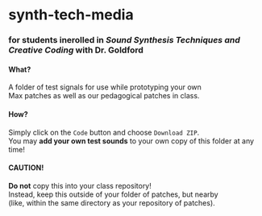 # synth-tech-media   
### for students inerolled in _Sound Synthesis Techniques and Creative Coding_ with Dr. Goldford   

#### What?    
A folder of test signals for use while prototyping your own   
Max patches as well as our pedagogical patches in class. 

#### How?   
Simply click on the `Code` button and choose `Download ZIP`.   
You may **add your own test sounds** to your own copy of this folder at any time!   

#### CAUTION!    
**Do not** copy this into your class repository!   
Instead, keep this outside of your folder of patches, but nearby   
(like, within the same directory as your repository of patches).   

